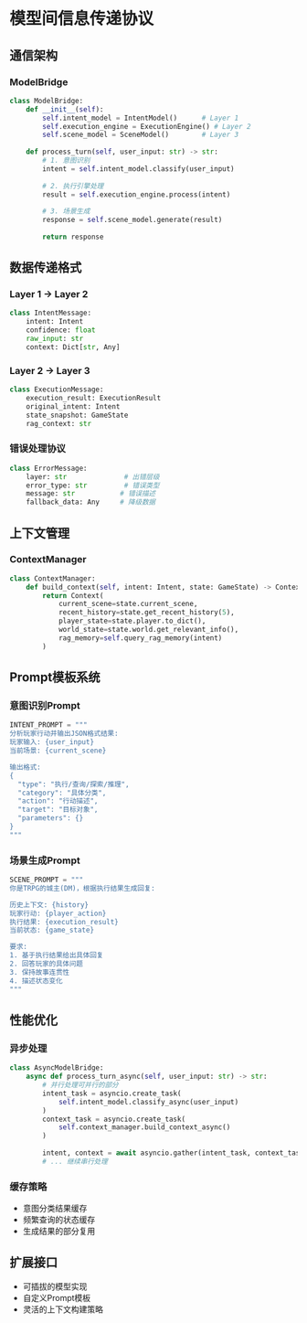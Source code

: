 # 模型间信息传递协议

## 通信架构

### ModelBridge
```python
class ModelBridge:
    def __init__(self):
        self.intent_model = IntentModel()      # Layer 1
        self.execution_engine = ExecutionEngine() # Layer 2  
        self.scene_model = SceneModel()        # Layer 3
        
    def process_turn(self, user_input: str) -> str:
        # 1. 意图识别
        intent = self.intent_model.classify(user_input)
        
        # 2. 执行引擎处理
        result = self.execution_engine.process(intent)
        
        # 3. 场景生成
        response = self.scene_model.generate(result)
        
        return response
```

## 数据传递格式

### Layer 1 → Layer 2
```python
class IntentMessage:
    intent: Intent
    confidence: float
    raw_input: str
    context: Dict[str, Any]
```

### Layer 2 → Layer 3  
```python
class ExecutionMessage:
    execution_result: ExecutionResult
    original_intent: Intent
    state_snapshot: GameState
    rag_context: str
```

### 错误处理协议
```python
class ErrorMessage:
    layer: str              # 出错层级
    error_type: str         # 错误类型
    message: str           # 错误描述  
    fallback_data: Any     # 降级数据
```

## 上下文管理

### ContextManager
```python
class ContextManager:
    def build_context(self, intent: Intent, state: GameState) -> Context:
        return Context(
            current_scene=state.current_scene,
            recent_history=state.get_recent_history(5),
            player_state=state.player.to_dict(),
            world_state=state.world.get_relevant_info(),
            rag_memory=self.query_rag_memory(intent)
        )
```

## Prompt模板系统

### 意图识别Prompt
```python
INTENT_PROMPT = """
分析玩家行动并输出JSON格式结果:
玩家输入: {user_input}
当前场景: {current_scene}

输出格式:
{
  "type": "执行/查询/探索/推理",
  "category": "具体分类",
  "action": "行动描述", 
  "target": "目标对象",
  "parameters": {}
}
"""
```

### 场景生成Prompt
```python
SCENE_PROMPT = """
你是TRPG的城主(DM)，根据执行结果生成回复:

历史上下文: {history}
玩家行动: {player_action}
执行结果: {execution_result}
当前状态: {game_state}

要求:
1. 基于执行结果给出具体回复
2. 回答玩家的具体问题 
3. 保持故事连贯性
4. 描述状态变化
"""
```

## 性能优化

### 异步处理
```python
class AsyncModelBridge:
    async def process_turn_async(self, user_input: str) -> str:
        # 并行处理可并行的部分
        intent_task = asyncio.create_task(
            self.intent_model.classify_async(user_input)
        )
        context_task = asyncio.create_task(
            self.context_manager.build_context_async()
        )
        
        intent, context = await asyncio.gather(intent_task, context_task)
        # ... 继续串行处理
```

### 缓存策略
- 意图分类结果缓存
- 频繁查询的状态缓存  
- 生成结果的部分复用

## 扩展接口
- 可插拔的模型实现
- 自定义Prompt模板
- 灵活的上下文构建策略
